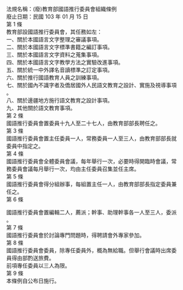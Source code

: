 法規名稱：(廢)教育部國語推行委員會組織條例  
廢止日期：民國 103 年 01 月 15 日  
第 1 條  
教育部設國語推行委員會，其任務如左：  
一、關於本國語言文字整理之審議事項。  
二、關於本國語言文字標準書籍之編訂事項。  
三、關於本國語言文字資料之蒐集事項。  
四、關於本國語言文字教學方法之實驗改進事項。  
五、關於統一中外譯名音讀標準之訂定事項。  
六、關於推行國語教育人員之訓練事項。  
七、關於國內不識字者及僑居國外人民語文教育之設計、實施及視導事項  
。  
八、關於邊疆地方施行語文教育之設計事項。  
九、其他關於語文教育事項。  
第 2 條  
國語推行委員會置委員十九人至二十七人，由教育部部長聘任之。  
第 3 條  
國語推行委員會置主任委員一人，常務委員一人至三人，由教育部部長就  
委員中指定之。  
第 4 條  
國語推行委員會全體委員會議，每年舉行一次，必要時得開臨時會議，常  
務委員會議每月舉行一次，均由主任委員召集並任主席。  
第 5 條  
國語推行委員會得分組辦事，每組置主任一人，由教育部部長指定委員兼  
任之。  
第 6 條  


國語推行委員會置編輯二人，薦派；幹事、助理幹事各一人至三人，委派  
。  
第 7 條  
國語推行委員會於討論專門問題時，得聘請會外專家參加。  
第 8 條  
國語推行委員會委員，除專任委員外，概為無給職。但舉行會議時出席委  
員得由部酌送旅費。  
前項專任委員以三人為限。  
第 9 條  
本條例自公布日施行。  


